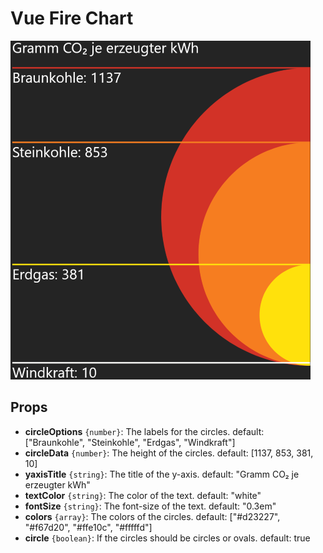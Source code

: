 # Vue Fire Chart

![image](public/example.png)

## Props

- **circleOptions** `{number}`: The labels for the circles. default: ["Braunkohle", "Steinkohle", "Erdgas", "Windkraft"]
- **circleData** `{number}`: The height of the circles. default:  [1137, 853, 381, 10]
- **yaxisTitle** `{string}`: The title of the y-axis. default: "Gramm CO₂ je erzeugter kWh"
- **textColor** `{string}`: The color of the text. default: "white"
- **fontSize** `{string}`: The font-size of the text. default: "0.3em"
- **colors** `{array}`: The colors of the circles. default: ["#d23227", "#f67d20", "#ffe10c", "#fffffd"]
- **circle** `{boolean}`: If the circles should be circles or ovals. default: true